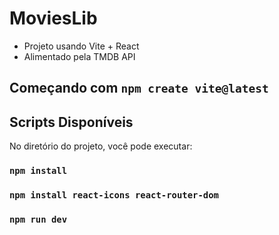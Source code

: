 # MoviesLib

- Projeto usando Vite + React
- Alimentado pela TMDB API

## Começando com `npm create vite@latest`

## Scripts Disponíveis

No diretório do projeto, você pode executar:

### `npm install`

### `npm install react-icons react-router-dom`

### `npm run dev`
